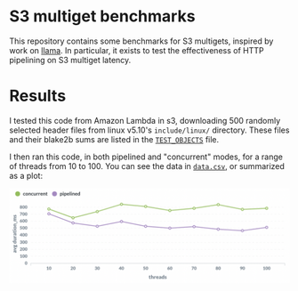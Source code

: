 # S3 multiget benchmarks

This repository contains some benchmarks for S3 multigets, inspired by
work on [llama](https://github.com/nelhage/llama/). In particular, it
exists to test the effectiveness of HTTP pipelining on S3 multiget
latency.

# Results

I tested this code from Amazon Lambda in s3, downloading 500 randomly
selected header files from linux v5.10's `include/linux/`
directory. These files and their blake2b sums are listed in the
[`TEST_OBJECTS`](TEST_OBJECTS) file.

I then ran this code, in both pipelined and "concurrent" modes, for a
range of threads from 10 to 100. You can see the data in
[`data.csv`](data.csv), or summarized as a plot:

![Plot of data](img/pipelining.png)
